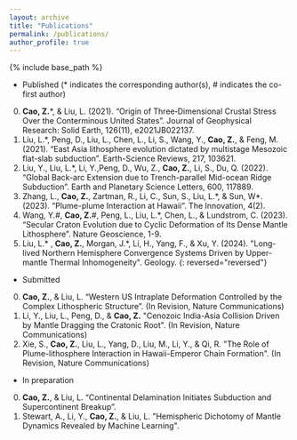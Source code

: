 ```yaml
---
layout: archive
title: "Publications"
permalink: /publications/
author_profile: true
---
```


{% include base_path %}

* Published (\* indicates the corresponding author(s), \# indicates the co-first author)
0. **Cao, Z.**\*, & Liu, L. (2021). “Origin of Three‐Dimensional Crustal Stress Over the Conterminous United States”. Journal of Geophysical Research: Solid Earth, 126(11), e2021JB022137.
0. Liu, L.\*, Peng, D., Liu, L., Chen, L., Li, S., Wang, Y., **Cao, Z.**, & Feng, M. (2021). “East Asia lithosphere evolution dictated by multistage Mesozoic flat-slab subduction”. Earth-Science Reviews, 217, 103621.
0. Liu, Y., Liu, L.\*, Li, Y.,Peng, D., Wu, Z.,  **Cao, Z.**, Li, S., Du, Q. (2022). “Global Back-arc Extension due to Trench-parallel Mid-ocean Ridge Subduction”. Earth and Planetary Science Letters, 600, 117889.
0. Zhang, L., **Cao, Z.**, Zartman, R., Li, C., Sun, S., Liu, L.\*, & Sun, W\*. (2023). “Plume-plume Interaction at Hawaii”. The Innovation, 4(2).
0. Wang, Y.\#, **Cao, Z.**\#, Peng, L., Liu, L.\*, Chen, L., & Lundstrom, C. (2023). “Secular Craton Evolution due to Cyclic Deformation of Its Dense Mantle Lithosphere”. Nature Geoscience, 1-9.
0. Liu, L.\* , **Cao, Z.**, Morgan, J.\*, Li, H., Yang, F., & Xu, Y. (2024). "Long-lived Northern Hemisphere Convergence Systems Driven by Upper-mantle Thermal Inhomogeneity". Geology.
{: reversed="reversed"}

* Submitted
0. **Cao, Z.**, & Liu, L. “Western US Intraplate Deformation Controlled by the Complex Lithospheric Structure”. (In Revision, Nature Communications)
0. Li, Y., Liu, L., Peng, D., & **Cao, Z.** "Cenozoic India-Asia Collision Driven by Mantle Dragging the Cratonic Root". (In Revision, Nature Communications)
0. Xie, S., **Cao, Z.**, Liu, L., Yang, D., Liu, M., Li, Y., & Qi, R. "The Role of Plume-lithosphere Interaction in Hawaii-Emperor Chain Formation". (In Revision, Nature Communications)

* In preparation
0. **Cao, Z.**, & Liu, L. “Continental Delamination Initiates Subduction and Supercontinent Breakup”.
0. Stewart, A., Li, Y., **Cao, Z.**, & Liu, L. "Hemispheric Dichotomy of Mantle Dynamics Revealed by Machine Learning".
